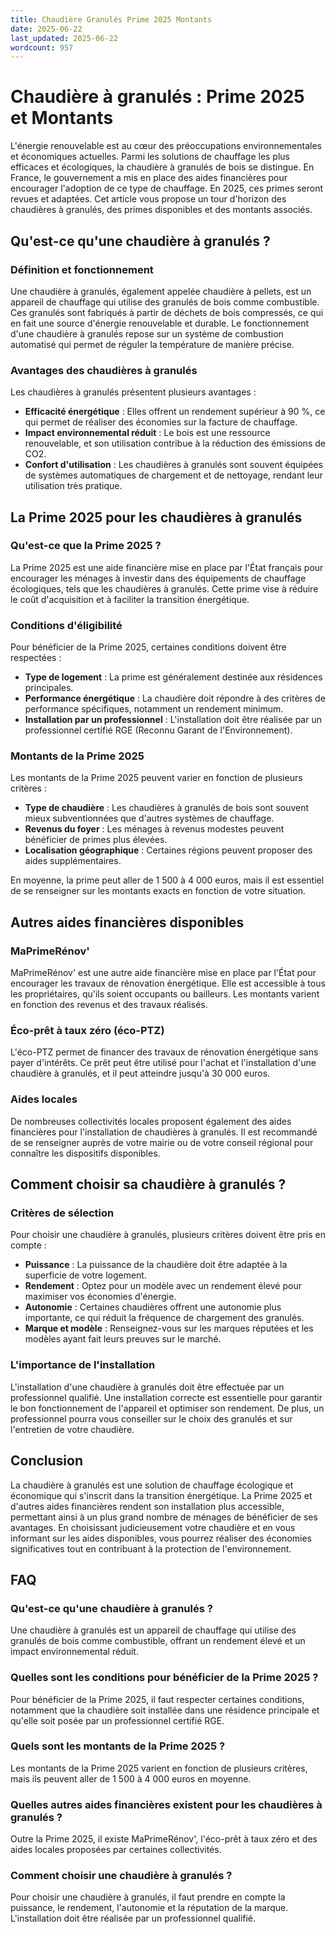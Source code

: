 ```yaml
---
title: Chaudière Granulés Prime 2025 Montants
date: 2025-06-22
last_updated: 2025-06-22
wordcount: 957
---
```


# Chaudière à granulés : Prime 2025 et Montants

L'énergie renouvelable est au cœur des préoccupations environnementales et économiques actuelles. Parmi les solutions de chauffage les plus efficaces et écologiques, la chaudière à granulés de bois se distingue. En France, le gouvernement a mis en place des aides financières pour encourager l'adoption de ce type de chauffage. En 2025, ces primes seront revues et adaptées. Cet article vous propose un tour d'horizon des chaudières à granulés, des primes disponibles et des montants associés.

## Qu'est-ce qu'une chaudière à granulés ?

### Définition et fonctionnement

Une chaudière à granulés, également appelée chaudière à pellets, est un appareil de chauffage qui utilise des granulés de bois comme combustible. Ces granulés sont fabriqués à partir de déchets de bois compressés, ce qui en fait une source d'énergie renouvelable et durable. Le fonctionnement d'une chaudière à granulés repose sur un système de combustion automatisé qui permet de réguler la température de manière précise.

### Avantages des chaudières à granulés

Les chaudières à granulés présentent plusieurs avantages :

- **Efficacité énergétique** : Elles offrent un rendement supérieur à 90 %, ce qui permet de réaliser des économies sur la facture de chauffage.
- **Impact environnemental réduit** : Le bois est une ressource renouvelable, et son utilisation contribue à la réduction des émissions de CO2.
- **Confort d'utilisation** : Les chaudières à granulés sont souvent équipées de systèmes automatiques de chargement et de nettoyage, rendant leur utilisation très pratique.

## La Prime 2025 pour les chaudières à granulés

### Qu'est-ce que la Prime 2025 ?

La Prime 2025 est une aide financière mise en place par l'État français pour encourager les ménages à investir dans des équipements de chauffage écologiques, tels que les chaudières à granulés. Cette prime vise à réduire le coût d'acquisition et à faciliter la transition énergétique.

### Conditions d'éligibilité

Pour bénéficier de la Prime 2025, certaines conditions doivent être respectées :

- **Type de logement** : La prime est généralement destinée aux résidences principales.
- **Performance énergétique** : La chaudière doit répondre à des critères de performance spécifiques, notamment un rendement minimum.
- **Installation par un professionnel** : L'installation doit être réalisée par un professionnel certifié RGE (Reconnu Garant de l'Environnement).

### Montants de la Prime 2025

Les montants de la Prime 2025 peuvent varier en fonction de plusieurs critères :

- **Type de chaudière** : Les chaudières à granulés de bois sont souvent mieux subventionnées que d'autres systèmes de chauffage.
- **Revenus du foyer** : Les ménages à revenus modestes peuvent bénéficier de primes plus élevées.
- **Localisation géographique** : Certaines régions peuvent proposer des aides supplémentaires.

En moyenne, la prime peut aller de 1 500 à 4 000 euros, mais il est essentiel de se renseigner sur les montants exacts en fonction de votre situation.

## Autres aides financières disponibles

### MaPrimeRénov'

MaPrimeRénov' est une autre aide financière mise en place par l'État pour encourager les travaux de rénovation énergétique. Elle est accessible à tous les propriétaires, qu'ils soient occupants ou bailleurs. Les montants varient en fonction des revenus et des travaux réalisés.

### Éco-prêt à taux zéro (éco-PTZ)

L'éco-PTZ permet de financer des travaux de rénovation énergétique sans payer d'intérêts. Ce prêt peut être utilisé pour l'achat et l'installation d'une chaudière à granulés, et il peut atteindre jusqu'à 30 000 euros.

### Aides locales

De nombreuses collectivités locales proposent également des aides financières pour l'installation de chaudières à granulés. Il est recommandé de se renseigner auprès de votre mairie ou de votre conseil régional pour connaître les dispositifs disponibles.

## Comment choisir sa chaudière à granulés ?

### Critères de sélection

Pour choisir une chaudière à granulés, plusieurs critères doivent être pris en compte :

- **Puissance** : La puissance de la chaudière doit être adaptée à la superficie de votre logement.
- **Rendement** : Optez pour un modèle avec un rendement élevé pour maximiser vos économies d'énergie.
- **Autonomie** : Certaines chaudières offrent une autonomie plus importante, ce qui réduit la fréquence de chargement des granulés.
- **Marque et modèle** : Renseignez-vous sur les marques réputées et les modèles ayant fait leurs preuves sur le marché.

### L'importance de l'installation

L'installation d'une chaudière à granulés doit être effectuée par un professionnel qualifié. Une installation correcte est essentielle pour garantir le bon fonctionnement de l'appareil et optimiser son rendement. De plus, un professionnel pourra vous conseiller sur le choix des granulés et sur l'entretien de votre chaudière.

## Conclusion

La chaudière à granulés est une solution de chauffage écologique et économique qui s'inscrit dans la transition énergétique. La Prime 2025 et d'autres aides financières rendent son installation plus accessible, permettant ainsi à un plus grand nombre de ménages de bénéficier de ses avantages. En choisissant judicieusement votre chaudière et en vous informant sur les aides disponibles, vous pourrez réaliser des économies significatives tout en contribuant à la protection de l'environnement.

## FAQ

### Qu'est-ce qu'une chaudière à granulés ?

Une chaudière à granulés est un appareil de chauffage qui utilise des granulés de bois comme combustible, offrant un rendement élevé et un impact environnemental réduit.

### Quelles sont les conditions pour bénéficier de la Prime 2025 ?

Pour bénéficier de la Prime 2025, il faut respecter certaines conditions, notamment que la chaudière soit installée dans une résidence principale et qu'elle soit posée par un professionnel certifié RGE.

### Quels sont les montants de la Prime 2025 ?

Les montants de la Prime 2025 varient en fonction de plusieurs critères, mais ils peuvent aller de 1 500 à 4 000 euros en moyenne.

### Quelles autres aides financières existent pour les chaudières à granulés ?

Outre la Prime 2025, il existe MaPrimeRénov', l'éco-prêt à taux zéro et des aides locales proposées par certaines collectivités.

### Comment choisir une chaudière à granulés ?

Pour choisir une chaudière à granulés, il faut prendre en compte la puissance, le rendement, l'autonomie et la réputation de la marque. L'installation doit être réalisée par un professionnel qualifié.